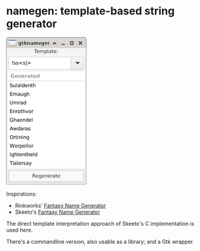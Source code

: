 <!--
SPDX-FileCopyrightText: 2021 Jeff Epler

SPDX-License-Identifier: GPL-3.0-only
-->

# namegen: template-based string generator

![gtknamegen](gtknamegen.png)

Inspirations:
 * Rinkworks' [Fantasy Name Generator](http://www.rinkworks.com/namegen/)
 * Skeeto's [Fantasy Name Generator](https://github.com/skeeto/fantasyname/)

The direct template interpretation approach of Skeeto's C implementation is used here.

There's a commandline version, also usable as a library; and a Gtk wrapper.

